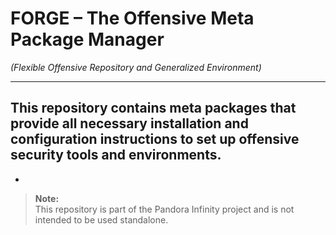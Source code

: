# FORGE – The Offensive Meta Package Manager  
*(Flexible Offensive Repository and Generalized Environment)*

---
This repository contains meta packages that provide all necessary installation and configuration instructions to set up offensive security tools and environments.
--
-

> **Note:**  
> This repository is part of the Pandora Infinity project and is not intended to be used standalone.
